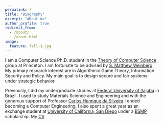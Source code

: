 ```yaml
---
permalink: /
title: "Biography"
excerpt: "About me"
author_profile: true
redirect_from:
  - /about/
  - /about.html
image:
  feature: fall-1.jpg
---
```


I am a Computer Science Ph.D. student in the [Theory of Computer Science](http://theory.cs.princeton.edu/) group at Princeton. I am fortunate to be advised by [S. Matthew Weinberg](https://www.cs.princeton.edu/~smattw/). My primary research interest are in Algorithmic Game Theory, Information Security and Policy. My main goal is to design secure and fair systems under strategic behavior.

Previously, I did my undergraduate studies at [Federal University of Itajubá](https://en.unifei.edu.br/) in Brazil. I used to study Materials Science and Engineering and with the generous support of Professor [Carlos Henrique da Silveira](http://lattes.cnpq.br/3775476837964989) I ended becoming a Computer Engineering. I also spent a great year as an exchange student at [University of California, San Diego](https://ucsd.edu/) under a [BSMP](https://www.iie.org/programs/brazil-scientific-mobility) scholarship. My [CV](/files/vita.pdf).
